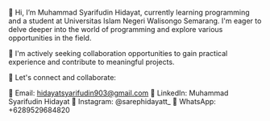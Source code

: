 👋 Hi, I’m Muhammad Syarifudin Hidayat, currently learning programming and a student at Universitas Islam Negeri Walisongo Semarang. I'm eager to delve deeper into the world of programming and explore various opportunities in the field.

🌱 I'm actively seeking collaboration opportunities to gain practical experience and contribute to meaningful projects.

💼 Let's connect and collaborate:

📧 Email: hidayatsyarifudin903@gmail.com
💼 LinkedIn: Muhammad Syarifudin Hidayat
📸 Instagram: @sarephidayatt_
📱 WhatsApp: +6289529684820
